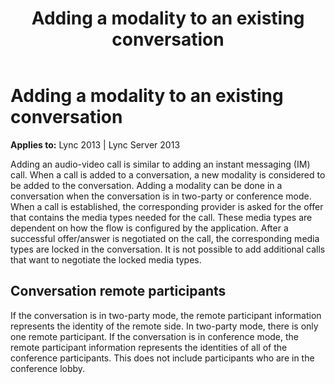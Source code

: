 ﻿---
title: Adding a modality to an existing conversation
TOCTitle: Adding a modality to an existing conversation
ms:assetid: 3e3ba497-c663-461e-9a57-a9ad5cc0521c
ms:mtpsurl: https://msdn.microsoft.com/library/Dn465986(v=office.15)
ms:contentKeyID: 57102798
ms.date: 07/25/2014
mtps_version: v=office.15
---

# Adding a modality to an existing conversation


**Applies to:** Lync 2013 | Lync Server 2013

Adding an audio-video call is similar to adding an instant messaging (IM) call. When a call is added to a conversation, a new modality is considered to be added to the conversation. Adding a modality can be done in a conversation when the conversation is in two-party or conference mode. When a call is established, the corresponding provider is asked for the offer that contains the media types needed for the call. These media types are dependent on how the flow is configured by the application. After a successful offer/answer is negotiated on the call, the corresponding media types are locked in the conversation. It is not possible to add additional calls that want to negotiate the locked media types.

## Conversation remote participants

If the conversation is in two-party mode, the remote participant information represents the identity of the remote side. In two-party mode, there is only one remote participant. If the conversation is in conference mode, the remote participant information represents the identities of all of the conference participants. This does not include participants who are in the conference lobby.

